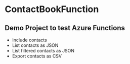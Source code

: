 # ContactBookFunction

## Demo Project to test Azure Functions

- Include contacts
- List contacts as JSON
- List filtered contacts as JSON
- Export contacts as CSV
